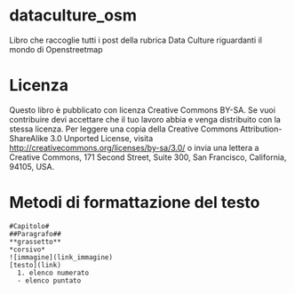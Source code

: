# dataculture_osm
Libro che raccoglie tutti i post della rubrica Data Culture riguardanti il mondo di Openstreetmap

# Licenza
Questo libro è pubblicato con licenza Creative Commons BY-SA. Se vuoi contribuire devi accettare che il tuo lavoro abbia e venga distribuito con la stessa licenza. Per leggere una copia della Creative Commons Attribution-ShareAlike 3.0 Unported License, visita http://creativecommons.org/licenses/by-sa/3.0/ o invia una lettera a Creative Commons, 171 Second Street, Suite 300, San Francisco, California, 94105, USA.

# Metodi di formattazione del testo
```
#Capitolo#
##Paragrafo##
**grassetto**
*corsivo*
![immagine](link_immagine)
[testo](link)
  1. elenco numerato
  - elenco puntato
```
